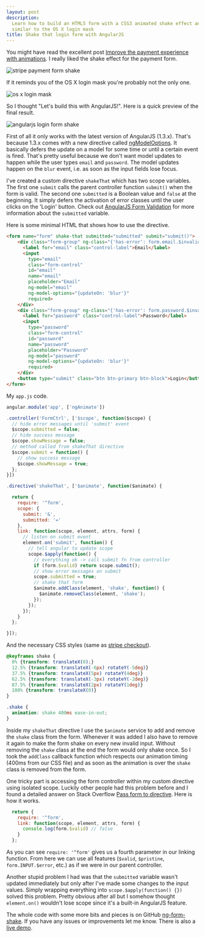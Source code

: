 ```yaml
---
layout: post
description:
  Learn how to build an HTML5 form with a CSS3 animated shake effect and AngularJS
  similar to the OS X login mask
title: Shake that login form with AngularJS
---
```


You might have read the excellent post [Improve the payment experience with animations](https://medium.com/ui-ux-articles/3d1b0a9b810e).
I really liked the shake effect for the payment form.

![stripe payment form shake](https://raw.githubusercontent.com/zeMirco/ng-form-shake/master/img/stripe.gif)

If it reminds you of the OS X login mask you're probably not the only one.

![os x login mask](https://raw.githubusercontent.com/zeMirco/ng-form-shake/master/img/osx.gif)

So I thought "Let's build this with AngularJS!". Here is a quick preview of the
final result.

![angularjs login form shake](https://raw.githubusercontent.com/zeMirco/ng-form-shake/master/img/demo.gif)

First of all it only works with the latest version of AngularJS (1.3.x). That's
because 1.3.x comes with a new directive called [ngModelOptions](https://docs.angularjs.org/api/ng/directive/ngModelOptions).
It basically defers the update on a model for some time or until a certain event
is fired. That's pretty useful because we don't want model updates to happen while
the user types `email` and `password`. The model updates happen on the `blur` event, i.e.
as soon as the input fields lose focus.

I've created a custom directive `shakeThat` which has two scope variables. The first one
`submit` calls the parent controller function `submit()` when the form is valid.
The second one `submitted` is a Boolean value and `false` at the beginning. It simply
defers the activation of error classes until the user clicks on the 'Login' button.
Check out [AngularJS Form Validation](http://scotch.io/tutorials/javascript/angularjs-form-validation#only-showing-errors-after-submitting-the-form)
for more information about the `submitted` variable.

Here is some minimal HTML that shows how to use the directive.

```html
<form name="form" shake-that submitted="submitted" submit="submit()">
    <div class="form-group" ng-class="{'has-error': form.email.$invalid && submitted}">
      <label for="email" class="control-label">Email</label>
      <input
        type="email"
        class="form-control"
        id="email"
        name="email"
        placeholder="Email"
        ng-model="email"
        ng-model-options="{updateOn: 'blur'}"
        required>
    </div>
    <div class="form-group" ng-class="{'has-error': form.password.$invalid && submitted}">
      <label for="password" class="control-label">Password</label>
      <input
        type="password"
        class="form-control"
        id="password"
        name="password"
        placeholder="Password"
        ng-model="password"
        ng-model-options="{updateOn: 'blur'}"
        required>
    </div>
    <button type="submit" class="btn btn-primary btn-block">Login</button>
</form>
```

My `app.js` code.

```js
angular.module('app', ['ngAnimate'])

.controller('FormCtrl', ['$scope', function($scope) {
  // hide error messages until 'submit' event
  $scope.submitted = false;
  // hide success message
  $scope.showMessage = false;
  // method called from shakeThat directive
  $scope.submit = function() {
    // show success message
    $scope.showMessage = true;
  };
}])

.directive('shakeThat', ['$animate', function($animate) {

  return {
    require: '^form',
    scope: {
      submit: '&',
      submitted: '='
    },
    link: function(scope, element, attrs, form) {
      // listen on submit event
      element.on('submit', function() {
        // tell angular to update scope
        scope.$apply(function() {
          // everything ok -> call submit fn from controller
          if (form.$valid) return scope.submit();
          // show error messages on submit
          scope.submitted = true;
          // shake that form
          $animate.addClass(element, 'shake', function() {
            $animate.removeClass(element, 'shake');
          });
        });
      });
    }
  };

}]);
```

And the necessary CSS styles (same as [stripe checkout](https://stripe.com/docs/checkout)).

```css
@keyframes shake {
  0% {transform: translateX(0);}
  12.5% {transform: translateX(-6px) rotateY(-5deg)}
  37.5% {transform: translateX(5px) rotateY(4deg)}
  62.5% {transform: translateX(-3px) rotateY(-2deg)}
  87.5% {transform: translateX(2px) rotateY(1deg)}
  100% {transform: translateX(0)}
}

.shake {
  animation: shake 400ms ease-in-out;
}
```

Inside my `shakeThat` directive I use the `$animate` service to add and remove
the `shake` class from the form. Whenever it was added I also have to remove it again
to make the form shake on every new invalid input. Without removing the `shake` class
at the end the form would only shake once. So I took the `addClass` callback function
which respects our animation timing (400ms from our CSS file) and as soon as the animation is
over the `shake` class is removed from the form.

One tricky part is accessing the form controller within my custom directive using
isolated scope. Luckily other people had this problem before and I found a detailed
answer on Stack Overflow [Pass form to directive](http://stackoverflow.com/a/17621174/1256496).
Here is how it works.

```js
  return {
    require: '^form',
    link: function(scope, element, attrs, form) {
      console.log(form.$valid) // false
    }
  };
```

As you can see `require: '^form'` gives us a fourth parameter in our linking function.
From here we can use all features (`$valid`, `$pristine`, `form.INPUT.$error`, etc.) as if we were in our parent controller.

Another stupid problem I had was that the `submitted` variable wasn't updated immediately
but only after I've made some changes to the input values. Simply wrapping everything
into `scope.$apply(function() {})` solved this problem. Pretty obvious after all but I
somehow thought `element.on()` wouldn't lose scope since it's a built-in AngularJS feature.

The whole code with some more bits and pieces is on GitHub [ng-form-shake](https://github.com/zeMirco/ng-form-shake). If you have any issues or
improvements let me know. There is also a [live demo](http://zemirco.github.io/ng-form-shake).
